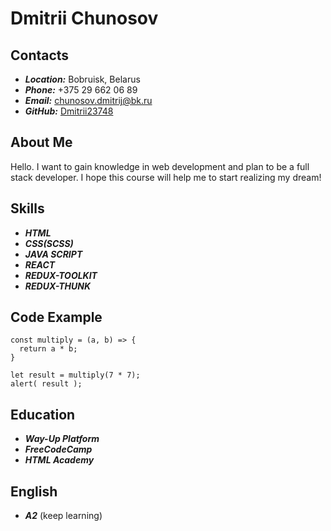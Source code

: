 # Dmitrii Chunosov

## Contacts
* ___Location:___ Bobruisk, Belarus
* ___Phone:___ +375 29 662 06 89
* ___Email:___ chunosov.dmitrij@bk.ru
* ___GitHub:___ [Dmitrii23748](https://github.com/Dmitrii23748)

## About Me
Hello. I want to gain knowledge in web development and plan to be a full stack developer. I hope this course will help me to start realizing my dream!

## Skills
* ___HTML___
* ___CSS(SCSS)___
* ___JAVA SCRIPT___
* ___REACT___
* ___REDUX-TOOLKIT___
* ___REDUX-THUNK___


## Code Example
```
const multiply = (a, b) => {
  return a * b;
}

let result = multiply(7 * 7);
alert( result );

```


## Education
* ___Way-Up Platform___
* ___FreeCodeCamp___
* ___HTML Academy___


## English
* ___A2___ (keep learning)
